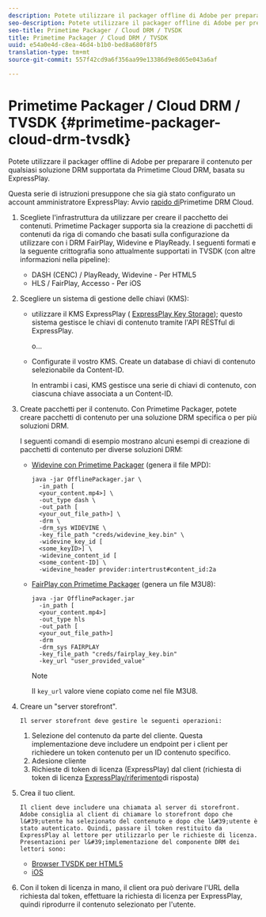 ```yaml
---
description: Potete utilizzare il packager offline di Adobe per preparare il contenuto per qualsiasi soluzione DRM supportata da Primetime Cloud DRM, basata su ExpressPlay.
seo-description: Potete utilizzare il packager offline di Adobe per preparare il contenuto per qualsiasi soluzione DRM supportata da DRM di Primetime Cloud, basata su ExpressPlay.
seo-title: Primetime Packager / Cloud DRM / TVSDK
title: Primetime Packager / Cloud DRM / TVSDK
uuid: e54a0e4d-c8ea-46d4-b1b0-bed8a680f8f5
translation-type: tm+mt
source-git-commit: 557f42cd9a6f356aa99e13386d9e8d65e043a6af

---
```



# Primetime Packager / Cloud DRM / TVSDK {#primetime-packager-cloud-drm-tvsdk}

Potete utilizzare il packager offline di Adobe per preparare il contenuto per qualsiasi soluzione DRM supportata da Primetime Cloud DRM, basata su ExpressPlay.

Questa serie di istruzioni presuppone che sia già stato configurato un account amministratore ExpressPlay: Avvio [rapido di](../../../multi-drm-workflows/quick-start/quick-overview.md)Primetime DRM Cloud.
1. Scegliete l&#39;infrastruttura da utilizzare per creare il pacchetto dei contenuti. Primetime Packager supporta sia la creazione di pacchetti di contenuti da riga di comando che basati sulla configurazione da utilizzare con i DRM FairPlay, Widevine e PlayReady. I seguenti formati e la seguente crittografia sono attualmente supportati in TVSDK (con altre informazioni nella pipeline):

   * DASH (CENC) / PlayReady, Widevine - Per HTML5
   * HLS / FairPlay, Accesso - Per iOS

1. Scegliere un sistema di gestione delle chiavi (KMS):

   * utilizzare il KMS ExpressPlay ( [ExpressPlay Key Storage](https://www.expressplay.com/developer/key-storage/)); questo sistema gestisce le chiavi di contenuto tramite l&#39;API RESTful di ExpressPlay.

      o...

   * Configurate il vostro KMS. Create un database di chiavi di contenuto selezionabile da Content-ID.

      In entrambi i casi, KMS gestisce una serie di chiavi di contenuto, con ciascuna chiave associata a un Content-ID.

1. Create pacchetti per il contenuto. Con Primetime Packager, potete creare pacchetti di contenuto per una soluzione DRM specifica o per più soluzioni DRM.

   I seguenti comandi di esempio mostrano alcuni esempi di creazione di pacchetti di contenuto per diverse soluzioni DRM:

   * [Widevine con Primetime Packager](https://helpx.adobe.com/content/dam/help/en/primetime/guides/offline_packager_getting_started.pdf#page=19) (genera il file MPD):

      ```
      java -jar OfflinePackager.jar \ 
        -in_path [ 
        <your_content.mp4>] \ 
        -out_type dash \ 
        -out_path [ 
        <your_out_file_path>] \ 
        -drm \ 
        -drm_sys WIDEVINE \ 
        -key_file_path "creds/widevine_key.bin" \ 
        -widevine_key_id [ 
        <some_keyID>] \ 
        -widevine_content_id [ 
        <some_content-ID] \ 
        -widevine_header provider:intertrust#content_id:2a
      ```

   * [FairPlay con Primetime Packager](https://helpx.adobe.com/content/dam/help/en/primetime/guides/offline_packager_getting_started.pdf#page=20) (genera un file M3U8):

      ```
      java -jar OfflinePackager.jar  
        -in_path [ 
        <your_content.mp4>]  
        -out_type hls  
        -out_path [ 
        <your_out_file_path>]  
        -drm  
        -drm_sys FAIRPLAY  
        -key_file_path "creds/fairplay_key.bin"  
        -key_url "user_provided_value"
      ```

      >[!NOTE]
      >
      >Il `key_url` valore viene copiato come nel file M3U8.

1. Creare un &quot;server storefront&quot;.

       Il server storefront deve gestire le seguenti operazioni:
   
   1. Selezione del contenuto da parte del cliente. Questa implementazione deve includere un endpoint per i client per richiedere un token contenuto per un ID contenuto specifico.
   1. Adesione cliente
   1. Richieste di token di licenza (ExpressPlay) dal client (richiesta di token di licenza [ExpressPlay/riferimento](../../../multi-drm-workflows/license-token-req-resp-ref/license-req-resp-overview.md)di risposta)

1. Crea il tuo client.

       Il client deve includere una chiamata al server di storefront. Adobe consiglia al client di chiamare lo storefront dopo che l&#39;utente ha selezionato del contenuto e dopo che l&#39;utente è stato autenticato. Quindi, passare il token restituito da ExpressPlay al lettore per utilizzarlo per le richieste di licenza. Presentazioni per l&#39;implementazione del componente DRM dei lettori sono:
   
   * [Browser TVSDK per HTML5](https://help.adobe.com/en_US/primetime/psdk/browser_tvsdk/index.html#PSDKs-reference-DRM_interface_overview)
   * [iOS](../../../../programming/tvsdk-3x-ios-prog/ios-3x-drm-content-security/ios-3x-apple-fairplay-tvsdk.md)

1. Con il token di licenza in mano, il client ora può derivare l&#39;URL della richiesta dal token, effettuare la richiesta di licenza per ExpressPlay, quindi riprodurre il contenuto selezionato per l&#39;utente.
